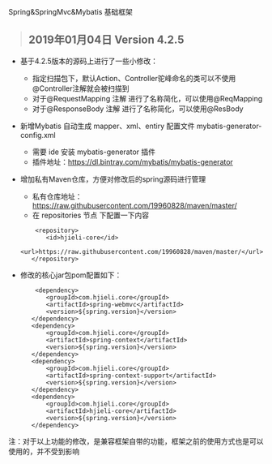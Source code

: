 Spring&amp;SpringMvc&amp;Mybatis 基础框架
> ## 2019年01月04日 Version 4.2.5
+ 基于4.2.5版本的源码上进行了一些小修改：
  - 指定扫描包下，默认Action、Controller驼峰命名的类可以不使用@Controller注解就会被扫描到
  - 对于@RequestMapping 注解 进行了名称简化，可以使用@ReqMapping
  - 对于@ResponseBody 注解 进行了名称简化，可以使用@ResBody

+ 新增Mybatis 自动生成 mapper、xml、entiry 配置文件 mybatis-generator-config.xml
  - 需要 ide 安装 mybatis-generator 插件
  - 插件地址：https://dl.bintray.com/mybatis/mybatis-generator
  
+ 增加私有Maven仓库，方便对修改后的spring源码进行管理
   -  私有仓库地址：https://raw.githubusercontent.com/19960828/maven/master/
   -  在 repositories 节点 下配置一下内容
	 ```
		 <repository>
		    <id>hjieli-core</id>
		    <url>https://raw.githubusercontent.com/19960828/maven/master/</url>
		</repository>
	 ```
 
 + 修改的核心jar包pom配置如下：
	 ```
		 <dependency>
			<groupId>com.hjieli.core</groupId>
			<artifactId>spring-webmvc</artifactId>
			<version>${spring.version}</version>
		</dependency>
		<dependency>
			<groupId>com.hjieli.core</groupId>
			<artifactId>spring-context</artifactId>
			<version>${spring.version}</version>
		</dependency>
		<dependency>
			<groupId>com.hjieli.core</groupId>
			<artifactId>spring-context-support</artifactId>
			<version>${spring.version}</version>
		</dependency>
		<dependency>
		    <groupId>com.hjieli.core</groupId>
		    <artifactId>hjieli-core</artifactId>
		    <version>${spring.version}</version>
		</dependency>
	 ```

注：对于以上功能的修改，是兼容框架自带的功能，框架之前的使用方式也是可以使用的，并不受到影响
